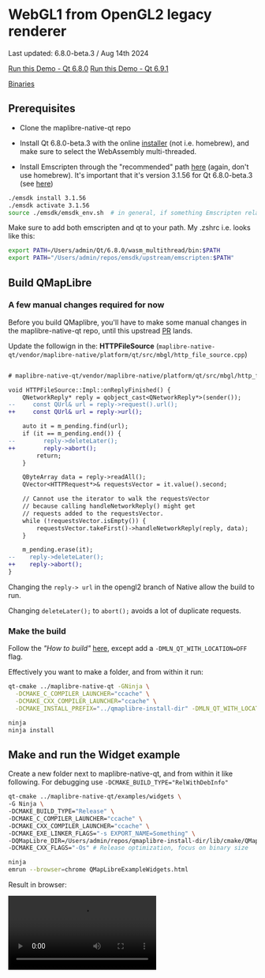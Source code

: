 # WebGL1 from OpenGL2 legacy renderer

Last updated: 6.8.0-beta.3  / Aug 14th 2024

[Run this Demo - Qt 6.8.0](https://birkskyum-maplibre-native-wasm.pages.dev/qt-for-webassembly/webgl1-from-opengl2-legacy-renderer-qt6-8-0)
[Run this Demo - Qt 6.9.1](https://birkskyum-maplibre-native-wasm.pages.dev/qt-for-webassembly/webgl1-from-opengl2-legacy-renderer-qt6-9-1/)

[Binaries](https://github.com/birkskyum/maplibre-native-wasm/tree/main/dist/qt-for-webassembly/webgl1-from-opengl2-legacy-renderer)


## Prerequisites

- Clone the maplibre-native-qt repo

- Install Qt 6.8.0-beta.3 with the online [installer](https://www.qt.io/download) (not i.e. homebrew), and make sure to select the WebAssembly multi-threaded.


- Install Emscripten through the "recommended" path [here](https://emscripten.org/docs/getting_started/downloads.html) (again, don't use homebrew). It's important that it's version 3.1.56 for Qt 6.8.0-beta.3 (see [here](https://bugreports.qt.io/browse/QTBUG-127425))

```sh
./emsdk install 3.1.56
./emsdk activate 3.1.56
source ./emsdk/emsdk_env.sh  # in general, if something Emscripten related can't be found, run this again
```

Make sure to add both emscripten and qt to your path. My .zshrc i.e. looks like this:

```sh
export PATH=/Users/admin/Qt/6.8.0/wasm_multithread/bin:$PATH
export PATH="/Users/admin/repos/emsdk/upstream/emscripten:$PATH"
```

## Build QMapLibre

### A few manual changes required for now

Before you build QMaplibre, you'll have to make some manual changes in the maplibre-native-qt repo, until this upstread [PR](https://github.com/maplibre/maplibre-native/pull/2689) lands.

Update the followign in the: **HTTPFileSource** (`maplibre-native-qt/vendor/maplibre-native/platform/qt/src/mbgl/http_file_source.cpp`)

```diff

# maplibre-native-qt/vendor/maplibre-native/platform/qt/src/mbgl/http_file_source.cpp

void HTTPFileSource::Impl::onReplyFinished() {
    QNetworkReply* reply = qobject_cast<QNetworkReply*>(sender());
--     const QUrl& url = reply->request().url();
++     const QUrl& url = reply->url();

    auto it = m_pending.find(url);
    if (it == m_pending.end()) {
--        reply->deleteLater();
++        reply->abort();
        return;
    }

    QByteArray data = reply->readAll();
    QVector<HTTPRequest*>& requestsVector = it.value().second;

    // Cannot use the iterator to walk the requestsVector
    // because calling handleNetworkReply() might get
    // requests added to the requestsVector.
    while (!requestsVector.isEmpty()) {
        requestsVector.takeFirst()->handleNetworkReply(reply, data);
    }

    m_pending.erase(it);
--    reply->deleteLater();
++    reply->abort();
}
```
Changing the `reply-> url` in the opengl2 branch of Native allow the build to run.

Changing `deleteLater();` to `abort();` avoids a lot of duplicate requests.


### Make the build
Follow the *"How to build"* [here](https://github.com/maplibre/maplibre-native-qt?tab=readme-ov-file#how-to-build), except add a `-DMLN_QT_WITH_LOCATION=OFF` flag.

Effectively you want to make a folder, and from within it run:

```sh
qt-cmake ../maplibre-native-qt -GNinja \
  -DCMAKE_C_COMPILER_LAUNCHER="ccache" \
  -DCMAKE_CXX_COMPILER_LAUNCHER="ccache" \
  -DCMAKE_INSTALL_PREFIX="../qmaplibre-install-dir" -DMLN_QT_WITH_LOCATION=OFF

ninja
ninja install
```

## Make and run the Widget example

Create a new folder next to maplibre-native-qt, and from within it like following. For debugging use `-DCMAKE_BUILD_TYPE="RelWithDebInfo"`

```sh
qt-cmake ../maplibre-native-qt/examples/widgets \
-G Ninja \
-DCMAKE_BUILD_TYPE="Release" \
-DCMAKE_C_COMPILER_LAUNCHER="ccache" \
-DCMAKE_CXX_COMPILER_LAUNCHER="ccache" \
-DCMAKE_EXE_LINKER_FLAGS="-s EXPORT_NAME=Something" \
-DQMapLibre_DIR=/Users/admin/repos/qmaplibre-install-dir/lib/cmake/QMapLibre \
-DCMAKE_CXX_FLAGS="-Os" # Release optimization, focus on binary size 

ninja
emrun --browser=chrome QMapLibreExampleWidgets.html
```

Result in browser:

<video controls>
  <source src="https://github.com/user-attachments/assets/09b8dbfc-68cd-446a-90af-41f5a0b13230" type="video/mp4">
  Your browser does not support the video tag.
</video>








